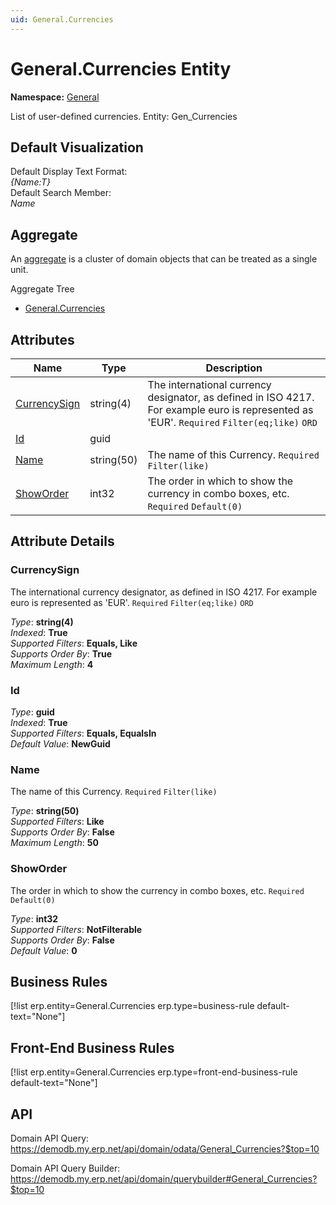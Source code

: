 ```yaml
---
uid: General.Currencies
---
```

# General.Currencies Entity

**Namespace:** [General](General.md)  

List of user-defined currencies. Entity: Gen_Currencies

## Default Visualization
Default Display Text Format:  
_{Name:T}_  
Default Search Member:  
_Name_  

## Aggregate
An [aggregate](https://docs.erp.net/tech/advanced/concepts/aggregates.html) is a cluster of domain objects that can be treated as a single unit.  

Aggregate Tree  
* [General.Currencies](General.Currencies.md)  

## Attributes

| Name | Type | Description |
| ---- | ---- | --- |
| [CurrencySign](General.Currencies.md#currencysign) | string(4) | The international currency designator, as defined in ISO 4217. For example euro is represented as 'EUR'. `Required` `Filter(eq;like)` `ORD` 
| [Id](General.Currencies.md#id) | guid |  
| [Name](General.Currencies.md#name) | string(50) | The name of this Currency. `Required` `Filter(like)` 
| [ShowOrder](General.Currencies.md#showorder) | int32 | The order in which to show the currency in combo boxes, etc. `Required` `Default(0)` 


## Attribute Details

### CurrencySign

The international currency designator, as defined in ISO 4217. For example euro is represented as 'EUR'. `Required` `Filter(eq;like)` `ORD`

_Type_: **string(4)**  
_Indexed_: **True**  
_Supported Filters_: **Equals, Like**  
_Supports Order By_: **True**  
_Maximum Length_: **4**  

### Id

_Type_: **guid**  
_Indexed_: **True**  
_Supported Filters_: **Equals, EqualsIn**  
_Default Value_: **NewGuid**  

### Name

The name of this Currency. `Required` `Filter(like)`

_Type_: **string(50)**  
_Supported Filters_: **Like**  
_Supports Order By_: **False**  
_Maximum Length_: **50**  

### ShowOrder

The order in which to show the currency in combo boxes, etc. `Required` `Default(0)`

_Type_: **int32**  
_Supported Filters_: **NotFilterable**  
_Supports Order By_: **False**  
_Default Value_: **0**  



## Business Rules

[!list erp.entity=General.Currencies erp.type=business-rule default-text="None"]

## Front-End Business Rules

[!list erp.entity=General.Currencies erp.type=front-end-business-rule default-text="None"]

## API

Domain API Query:
<https://demodb.my.erp.net/api/domain/odata/General_Currencies?$top=10>

Domain API Query Builder:
<https://demodb.my.erp.net/api/domain/querybuilder#General_Currencies?$top=10>

